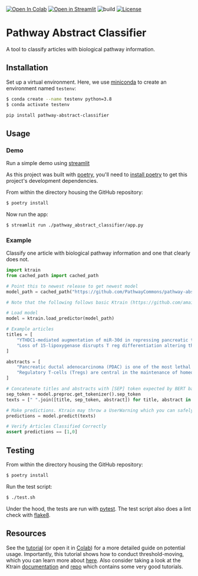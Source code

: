 <a href="https://colab.research.google.com/github/PathwayCommons/pathway-abstract-classifier/blob/main/notebooks/tutorial.ipynb" target="_parent"><img src="https://colab.research.google.com/assets/colab-badge.svg" alt="Open In Colab"/></a>
[![Open in Streamlit](https://static.streamlit.io/badges/streamlit_badge_black_white.svg)](https://share.streamlit.io/pathwaycommons/pathway-abstract-classifier/main/pathway_abstract_classifier/app.py)
![build](https://github.com/PathwayCommons/pathway-abstract-classifier/actions/workflows/ci-cd.yml/badge.svg)
[![License](https://img.shields.io/badge/License-MIT-blue.svg)](https://github.com/PathwayCommons/pathway-abstract-classifier/)

# Pathway Abstract Classifier

A tool to classify articles with biological pathway information.

## Installation

Set up a virtual environment. Here, we use [miniconda](https://docs.conda.io/en/latest/miniconda.html) to create an environment named `testenv`:

```bash
$ conda create --name testenv python=3.8
$ conda activate testenv
```

```sh
pip install pathway-abstract-classifier
```

## Usage

### Demo

Run a simple demo using [streamlit](https://docs.streamlit.io/)

As this project was built with [poetry](https://python-poetry.org), you'll need to [install poetry](https://python-poetry.org/docs/#installation) to get this project's development dependencies.

From within the directory housing the GitHub repository:

```bash
$ poetry install
```

Now run the app:

```bash
$ streamlit run ./pathway_abstract_classifier/app.py
```


### Example

Classify one article with biological pathway information and one that clearly does not.

```py
import ktrain
from cached_path import cached_path

# Point this to newest release to get newest model
model_path = cached_path("https://github.com/PathwayCommons/pathway-abstract-classifier/releases/download/pretrained-models/title_abstract_model.zip", extract_archive=True)

# Note that the following follows basic Ktrain (https://github.com/amaiya/ktrain) syntax.

# Load model
model = ktrain.load_predictor(model_path)

# Example articles
titles = [
    "YTHDC1-mediated augmentation of miR-30d in repressing pancreatic tumorigenesis via attenuation of RUNX1-induced transcriptional activation of Warburg effect",
    "Loss of 15-lipoxygenase disrupts T reg differentiation altering their pro-resolving functions"
]

abstracts = [
    "Pancreatic ductal adenocarcinoma (PDAC) is one of the most lethal human cancers. It thrives in a malnourished environment; however, little is known about the mechanisms by which PDAC cells actively promote aerobic glycolysis to maintain their metabolic needs. Gene Expression Omnibus (GEO) was used to identify differentially expressed miRNAs. The expression pattern of miR-30d in normal and PDAC tissues was studied by in situ hybridization. The role of miR-30d/RUNX1 in vitro and in vivo was evaluated by CCK8 assay and clonogenic formation as well as transwell experiment, subcutaneous xenograft model and liver metastasis model, respectively. Glucose uptake, ATP and lactate production were tested to study the regulatory effect of miR-30d/RUNX1 on aerobic glycolysis in PDAC cells. Quantitative real-time PCR, western blot, Chip assay, promoter luciferase activity, RIP, MeRIP, and RNA stability assay were used to explore the molecular mechanism of YTHDC1/miR-30d/RUNX1 in PDAC. Here, we discover that miR-30d expression was remarkably decreased in PDAC tissues and associated with good prognosis, contributed to the suppression of tumor growth and metastasis, and attenuation of Warburg effect. Mechanistically, the m6A reader YTHDC1 facilitated the biogenesis of mature miR-30d via m6A-mediated regulation of mRNA stability. Then, miR-30d inhibited aerobic glycolysis through regulating SLC2A1 and HK1 expression by directly targeting the transcription factor RUNX1, which bound to the promoters of the SLC2A1 and HK1 genes. Moreover, miR-30d was clinically inversely correlated with RUNX1, SLC2A1 and HK1, which function as adverse prognosis factors for overall survival in PDAC tissues. Overall, we demonstrated that miR-30d is a functional and clinical tumor-suppressive gene in PDAC. Our findings further uncover that miR-30d is a novel target for YTHDC1 through m6A modification, and miR-30d represses pancreatic tumorigenesis via suppressing aerobic glycolysis.",
    "Regulatory T-cells (Tregs) are central in the maintenance of homeostasis and resolution of inflammation. However, the mechanisms that govern their differentiation and function are not completely understood. Herein, we demonstrate a central role for the lipid mediator biosynthetic enzyme 15-lipoxygenase (ALOX15) in regulating key aspects of Treg biology. Pharmacological inhibition or genetic deletion of ALOX15 in Tregs decreased FOXP3 expression, altered Treg transcriptional profile and shifted their metabolism. This was linked with an impaired ability of Alox15-deficient cells to exert their pro-resolving actions, including a decrease in their ability to upregulate macrophage efferocytosis and a downregulation of interferon gamma expression in Th1 cells. Incubation of Tregs with the ALOX15-derived specilized pro-resolving mediators (SPM)s Resolvin (Rv)D3 and RvD5n-3 DPA rescued FOXP3 expression in cells where ALOX15 activity was inhibited. In vivo, deletion of Alox15 led to increased vascular lipid load and expansion of Th1 cells in mice fed western diet, a phenomenon that was reversed when Alox15-deficient mice were reconstituted with wild type Tregs. Taken together these findings demonstrate a central role of pro-resolving lipid mediators in governing the differentiation of naive T-cells to Tregs."
]

# Concatenate titles and abstracts with [SEP] token expected by BERT based models
sep_token = model.preproc.get_tokenizer().sep_token
texts = [" ".join([title, sep_token, abstract]) for title, abstract in zip(titles, abstracts)]

# Make predictions. Ktrain may throw a UserWarning which you can safely ignore.
predictions = model.predict(texts)

# Verify Articles Classified Correctly
assert predictions == [1,0]
```

## Testing

From within the directory housing the GitHub repository:

```bash
$ poetry install
```

Run the test script:

```bash
$ ./test.sh
```

Under the hood, the tests are run with [pytest](https://docs.pytest.org/). The test script also does a lint check with [flake8](https://flake8.pycqa.org/).


## Resources

See the [tutorial](https://github.com/PathwayCommons/pathway-abstract-classifier/blob/main/notebooks/tutorial.ipynb) (or open it in [Colab](https://colab.research.google.com/github/PathwayCommons/pathway-abstract-classifier/blob/main/notebooks/tutorial.ipynb)) for a more detailed guide on potential usage. Importantly, this tutorial shows how to conduct threshold-moving, which you can learn more about [here](https://deepchecks.com/glossary/classification-threshold/). Also consider taking a look at the Ktrain [documentation](https://amaiya.github.io/ktrain/index.html) and [repo](https://github.com/amaiya/ktrain) which contains some very good tutorials.


